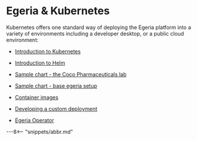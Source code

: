 <!-- SPDX-License-Identifier: CC-BY-4.0 -->
<!-- Copyright Contributors to the ODPi Egeria project. -->
# Egeria & Kubernetes

Kubernetes offers one standard way of deploying the Egeria platform into a variety of environments including a developer desktop, or a public cloud environment:

* [Introduction to Kubernetes](k8s.md)
 
* [Introduction to Helm](helm.md)
 
* [Sample chart - the Coco Pharmaceuticals lab](chart_lab.md)

* [Sample chart - base egeria setup](chart_base.md)

* [Container images](container-images.md)

* [Developing a custom deployment](custom_deployment.md)

* [Egeria Operator](operator.md)

---8<-- "snippets/abbr.md"
